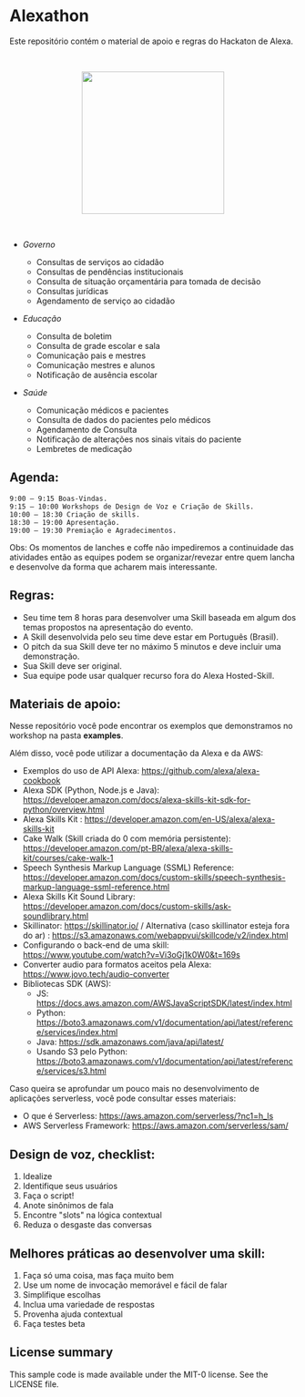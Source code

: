 # Alexathon

Este repositório contém o material de apoio e regras do Hackaton de Alexa.

</br>
<p align="center"><img src="images/alexa.png" height="250" weight="250"/></p>
</br>

* *Governo*
    * Consultas de serviços ao cidadão
    * Consultas de pendências institucionais
    * Consulta de situação orçamentária para tomada de decisão
    * Consultas jurídicas
    * Agendamento de serviço ao cidadão


* *Educação*
    * Consulta de boletim
    * Consulta de grade escolar e sala
    * Comunicação pais e mestres
    * Comunicação mestres e alunos
    * Notificação de ausência escolar
* *Saúde*
    * Comunicação médicos e pacientes
    * Consulta de dados do pacientes pelo médicos
    * Agendamento de Consulta
    * Notificação de alterações nos sinais vitais do paciente
    * Lembretes de medicação
    
    
## Agenda:

    9:00 – 9:15 Boas-Vindas.
    9:15 – 10:00 Workshops de Design de Voz e Criação de Skills.
    10:00 – 18:30 Criação de skills.
    18:30 – 19:00 Apresentação.
    19:00 – 19:30 Premiação e Agradecimentos.



Obs: Os momentos de lanches e coffe não impediremos a continuidade das atividades então as equipes podem se organizar/revezar entre quem lancha e desenvolve da forma que acharem mais interessante.

## Regras:

  - Seu time tem 8 horas para desenvolver uma Skill baseada em algum dos temas propostos na apresentação do evento.
  - A Skill desenvolvida pelo seu time deve estar em Português (Brasil).
  - O pitch da sua Skill deve ter no máximo 5 minutos e deve incluir uma demonstração.
  - Sua Skill deve ser original.
  - Sua equipe pode usar qualquer recurso fora do Alexa Hosted-Skill.

## Materiais de apoio:

Nesse repositório você pode encontrar os exemplos que demonstramos no workshop na pasta **examples**.

Além disso, você pode utilizar a documentação da Alexa e da AWS:

* Exemplos do uso de API Alexa: https://github.com/alexa/alexa-cookbook
* Alexa SDK (Python, Node.js e Java): https://developer.amazon.com/docs/alexa-skills-kit-sdk-for-python/overview.html
* Alexa Skills Kit : https://developer.amazon.com/en-US/alexa/alexa-skills-kit
* Cake Walk (Skill criada do 0 com memória persistente): https://developer.amazon.com/pt-BR/alexa/alexa-skills-kit/courses/cake-walk-1
* Speech Synthesis Markup Language (SSML) Reference: https://developer.amazon.com/docs/custom-skills/speech-synthesis-markup-language-ssml-reference.html
* Alexa Skills Kit Sound Library: https://developer.amazon.com/docs/custom-skills/ask-soundlibrary.html
* Skillinator: https://skillinator.io/ / Alternativa (caso skillinator esteja fora do ar) : https://s3.amazonaws.com/webappvui/skillcode/v2/index.html
* Configurando o back-end de uma skill: https://www.youtube.com/watch?v=Vi3oGj1k0W0&t=169s
* Converter audio para formatos aceitos pela Alexa: https://www.jovo.tech/audio-converter
* Bibliotecas SDK (AWS):
  * JS: https://docs.aws.amazon.com/AWSJavaScriptSDK/latest/index.html
  * Python: https://boto3.amazonaws.com/v1/documentation/api/latest/reference/services/index.html
  * Java: https://sdk.amazonaws.com/java/api/latest/
  * Usando S3 pelo Python: https://boto3.amazonaws.com/v1/documentation/api/latest/reference/services/s3.html

Caso queira se aprofundar um pouco mais no desenvolvimento de aplicações serverless, você pode consultar esses materiais:

* O que é Serverless: https://aws.amazon.com/serverless/?nc1=h_ls
* AWS Serverless Framework: https://aws.amazon.com/serverless/sam/

## Design de voz, checklist:

1. Idealize
2. Identifique seus usuários
3. Faça o script!
4. Anote sinônimos de fala
5. Encontre "slots" na lógica contextual
6. Reduza o desgaste das conversas


## Melhores práticas ao desenvolver uma skill:

1. Faça só uma coisa, mas faça muito bem
2. Use um nome de invocação memorável e fácil de falar
3. Simplifique escolhas
4. Inclua uma variedade de respostas
5. Provenha ajuda contextual
6. Faça testes beta


## License summary
This sample code is made available under the MIT-0 license. See the LICENSE file.
